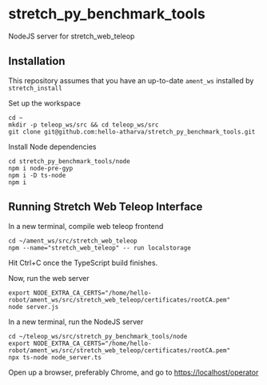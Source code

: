 # stretch_py_benchmark_tools
NodeJS server for stretch_web_teleop

## Installation

This repository assumes that you have an up-to-date `ament_ws` installed by `stretch_install`

Set up the workspace

```
cd ~
mkdir -p teleop_ws/src && cd teleop_ws/src
git clone git@github.com:hello-atharva/stretch_py_benchmark_tools.git
```

Install Node dependencies

```
cd stretch_py_benchmark_tools/node
npm i node-pre-gyp
npm i -D ts-node
npm i
```

## Running Stretch Web Teleop Interface

In a new terminal, compile web teleop frontend
```
cd ~/ament_ws/src/stretch_web_teleop
npm --name="stretch_web_teleop" -- run localstorage
```

Hit Ctrl+C once the TypeScript build finishes.

Now, run the web server

```
export NODE_EXTRA_CA_CERTS="/home/hello-robot/ament_ws/src/stretch_web_teleop/certificates/rootCA.pem"
node server.js
```

In a new terminal, run the NodeJS server
```
cd ~/teleop_ws/src/stretch_py_benchmark_tools/node
export NODE_EXTRA_CA_CERTS="/home/hello-robot/ament_ws/src/stretch_web_teleop/certificates/rootCA.pem"
npx ts-node node_server.ts
```

Open up a browser, preferably Chrome, and go to [https://localhost/operator](https://localhost/operator)


